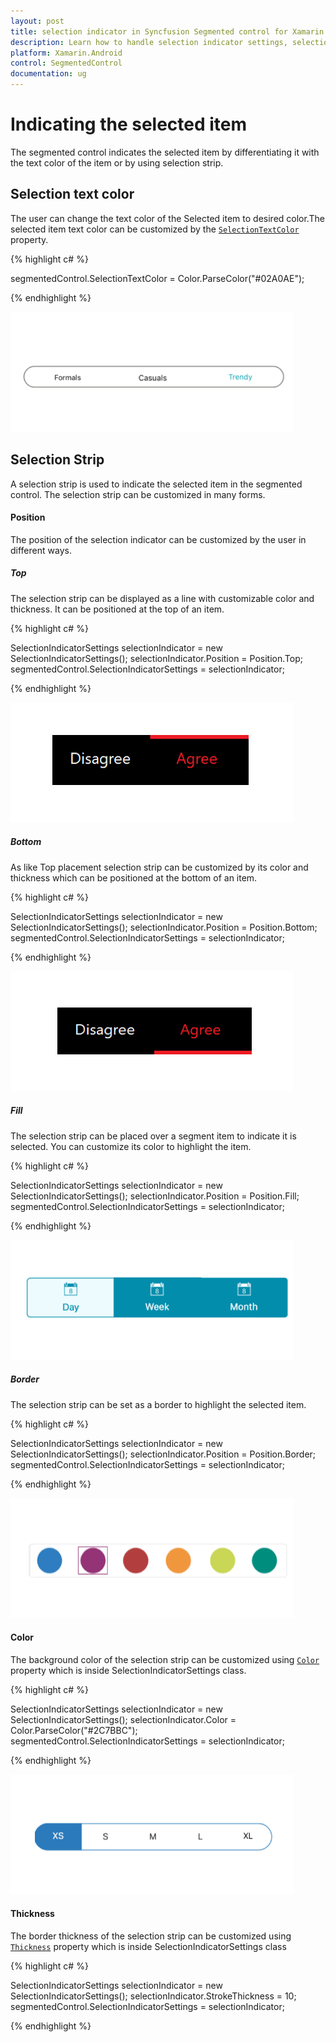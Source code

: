 ```yaml
---
layout: post
title: selection indicator in Syncfusion Segmented control for Xamarin.Android
description: Learn how to handle selection indicator settings, selection text color and selection strip in Segmented control
platform: Xamarin.Android
control: SegmentedControl
documentation: ug
---
```


# Indicating the selected item

The segmented control indicates the selected item by differentiating it with the text color of the item or by using selection strip.

## Selection text color

The user can change the text color of the Selected item to desired color.The selected item text color can be customized by the [`SelectionTextColor`](https://help.syncfusion.com/cr/xamarin-android/Syncfusion.Buttons.Android~Syncfusion.Android.Buttons.SfSegmentedControl~SelectionTextColor.html) property.

{% highlight c# %}

segmentedControl.SelectionTextColor = Color.ParseColor("#02A0AE");


{% endhighlight %}

![](images/Selection-indicator/Xamarin_Android_selectiontextcolor.png)

## Selection Strip

A selection strip is used to indicate the selected item in the segmented control. The selection strip can be customized in many forms.

#### Position

The position of the selection indicator can be customized by the user in different ways.

##### Top

The selection strip can be displayed as a line with customizable color and thickness. It can be positioned at the top of an item.

{% highlight c# %}

SelectionIndicatorSettings selectionIndicator = new SelectionIndicatorSettings();
selectionIndicator.Position = Position.Top;
segmentedControl.SelectionIndicatorSettings = selectionIndicator;

{% endhighlight %}

![](images/Selection-indicator/Xamarin_Android_Top.png)

##### Bottom

As like Top placement selection strip can be customized by its color and thickness which can be positioned at the bottom of an item.

{% highlight c# %}

SelectionIndicatorSettings selectionIndicator = new SelectionIndicatorSettings();
selectionIndicator.Position = Position.Bottom;
segmentedControl.SelectionIndicatorSettings = selectionIndicator;

{% endhighlight %}

![](images/Selection-indicator/Xamarin_Android_Bottom.png)

##### Fill

The selection strip can be placed over a segment item to indicate it is selected. You can customize its color to highlight the item.

{% highlight c# %}

SelectionIndicatorSettings selectionIndicator = new SelectionIndicatorSettings();
selectionIndicator.Position = Position.Fill;
segmentedControl.SelectionIndicatorSettings = selectionIndicator;

{% endhighlight %}

![](images/Selection-indicator/Xamarin_Android_Fill.png)

##### Border

The selection strip can be set as a border to highlight the selected item.

{% highlight c# %}

SelectionIndicatorSettings selectionIndicator = new SelectionIndicatorSettings();
selectionIndicator.Position = Position.Border;
segmentedControl.SelectionIndicatorSettings = selectionIndicator;

{% endhighlight %}

![](images/Selection-indicator/Xamarin_Android_Border.png)

#### Color

The background color of the selection strip can be customized using [`Color`](https://help.syncfusion.com/cr/xamarin-android/Syncfusion.Buttons.Android~Syncfusion.Android.Buttons.SfSegmentItem~SelectionTextColor.html) property which is inside SelectionIndicatorSettings class.

{% highlight c# %}

SelectionIndicatorSettings selectionIndicator = new SelectionIndicatorSettings();
selectionIndicator.Color = Color.ParseColor("#2C7BBC");
segmentedControl.SelectionIndicatorSettings = selectionIndicator;

{% endhighlight %}

![](images/Selection-indicator/Xamarin_Android_stripcolor.png)

#### Thickness

The border thickness of the selection strip can be customized using [`Thickness`](https://help.syncfusion.com/cr/xamarin-android/Syncfusion.Buttons.Android~Syncfusion.Android.Buttons.SfSegmentedControl~SegmentBorderThickness.html) property which is inside SelectionIndicatorSettings class

{% highlight c# %}

SelectionIndicatorSettings selectionIndicator = new SelectionIndicatorSettings();
selectionIndicator.StrokeThickness = 10;
segmentedControl.SelectionIndicatorSettings = selectionIndicator;

{% endhighlight %}





